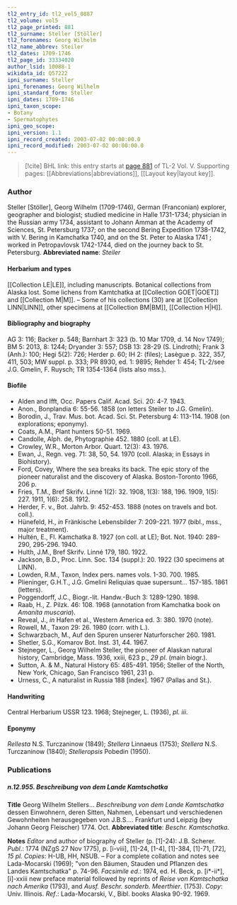 ```yaml
---
tl2_entry_id: tl2_vol5_0887
tl2_volume: vol5
tl2_page_printed: 881
tl2_surname: Steller [Stöller]
tl2_forenames: Georg Wilhelm
tl2_name_abbrev: Steiler
tl2_dates: 1709-1746
tl2_page_id: 33334020
author_lsid: 10088-1
wikidata_id: Q57222
ipni_surname: Steller
ipni_forenames: Georg Wilhelm
ipni_standard_form: Steller
ipni_dates: 1709-1746
ipni_taxon_scope: 
- Botany
- Spermatophytes
ipni_geo_scope: 
ipni_version: 1.1
ipni_record_created: 2003-07-02 00:00:00.0
ipni_record_modified: 2003-07-02 00:00:00.0
---
```



> [!cite] BHL link: this entry starts at [page 881](https://www.biodiversitylibrary.org/page/33334020) of TL-2 Vol. V.
> Supporting pages: [[Abbreviations|abbreviations]], [[Layout key|layout key]].

### Author

Steller \[Stöller\], Georg Wilhelm (1709-1746), German (Franconian) explorer, geographer and biologist; studied medicine in Halle 1731-1734; physician in the Russian army 1734, assistant to Johann Amman at the Academy of Sciences, St. Petersburg 1737; on the second Bering Expedition 1738-1742, with V. Bering in Kamchatka 1740, and on the St. Peter to Alaska 1741 ; worked in Petropavlovsk 1742-1744, died on the journey back to St. Petersburg. 
**Abbreviated name**: *Steiler*

#### Herbarium and types

[[Collection LE|LE]], including manuscripts. Botanical collections from Alaska lost. Some lichens from Kamtchatka at [[Collection GOET|GOET]] and [[Collection M|M]]. – Some of his collections (30) are at [[Collection LINN|LINN]], other specimens at [[Collection BM|BM]], [[Collection H|H]].

#### Bibliography and biography

AG 3: 116; Backer p. 548; Barnhart 3: 323 (b. 10 Mar 1709, d. 14 Nov 1749); BM 5: 2013, 8: 1244; Dryander 3: 557; DSB 13: 28-29 (S. Lindroth); Frank 3 (Anh.): 100; Hegi 5(2): 726; Herder p. 60; IH 2: (files); Lasègue p. 322, 357, 411, 503; MW suppl. p. 333; PR 8930, ed. 1: 9895; Rehder 1: 454; TL-2/see J.G. Gmelin, F. Ruysch; TR 1354-1364 (lists also mss.).

#### Biofile

- Alden and Ifft, Occ. Papers Calif. Acad. Sci. 20: 4-7. 1943.
- Anon., Bonplandia 6: 55-56. 1858 (on letters Steiler to J.G. Gmelin).
- Borodin, J., Trav. Mus. bot. Acad. Sci. St. Petersburg 4: 113-114. 1908 (on explorations; eponymy).
- Coats, A.M., Plant hunters 50-51. 1969.
- Candolle, Alph. de, Phytographie 452. 1880 (coll. at LE).
- Crowley, W.R., Morton Arbor. Quart. 12(3): 43. 1976.
- Ewan, J., Regn. veg. 71: 38, 50, 54. 1970 (coll. Alaska; in Essays in Biohistory).
- Ford, Covey, Where the sea breaks its back. The epic story of the pioneer naturalist and the discovery of Alaska. Boston-Toronto 1966, 206 p.
- Fries, T.M., Bref Skrifv. Linné 1(2): 32. 1908, 1(3): 188, 196. 1909, 1(5): 227. 1911, 1(6): 258. 1912.
- Herder, F. v., Bot. Jahrb. 9: 452-453. 1888 (notes on travels and bot. coll.).
- Hünefeld, H., *in* Fränkische Lebensbilder 7: 209-221. 1977 (bibl., mss., major treatment).
- Hultén, E., Fl. Kamchatka 8. 1927 (on coll. at LE); Bot. Not. 1940: 289-290, 295-296. 1940.
- Hulth, J.M., Bref Skrifv. Linné 179, 180. 1922.
- Jackson, B.D., Proc. Linn. Soc. 134 (suppl.): 20. 1922 (30 specimens at LINN).
- Lowden, R.M., Taxon, Index pers. names vols. 1-30. 700. 1985.
- Plieninger, G.H.T., J.G. Gmelini Reliquias quae supersunt... 157-185. 1861 (letters).
- Poggendorff, J.C., Biogr.-lit. Handw.-Buch 3: 1289-1290. 1898.
- Raab, H., Z. Pilzk. 46: 108. 1968 (annotation from Kamchatka book on *Amanita muscaria*).
- Reveal, J., *in* Hafen et al., Western America ed. 3: 380. 1970 (note).
- Rowell, M., Taxon 29: 26. 1980 (corr. with L.).
- Schwarzbach, M., Auf den Spuren unserer Naturforscher 260. 1981.
- Shetler, S.G., Komarov Bot. Inst. 31, 44. 1967.
- Stejneger, L., Georg Wilhelm Steller, the pioneer of Alaskan natural history, Cambridge, Mass. 1936, xxiii, 623 p., *29 pl*. (main biogr.).
- Sutton, A. & M., Natural History 65: 485-491. 1956; Steller of the North, New York, Chicago, San Francisco 1961, 231 p.
- Urness, C., A naturalist in Russia 188 \[index\]. 1967 (Pallas and St.).

#### Handwriting

Central Herbarium USSR 123. 1968; Stejneger, L. (1936), *pl. iii*.

#### Eponymy

*Rellesta* N.S. Turczaninow (1849); *Stellera* Linnaeus (1753); *Stellera* N.S. Turczaninow (1840); *Stelleropsis* Pobedin (1950).

### Publications

##### n.12.955. Beschreibung von dem Lande Kamtschatka

**Title**
Georg Wilhelm Stellers... *Beschreibung von dem Lande Kamtschatka* dessen Einwohnern, deren Sitten, Nahmen, Lebensart und verschiedenen Gewohnheiten herausgegeben von J.B.S.... Frankfurt und Leipzig (bey Johann Georg Fleischer) 1774. Oct.
**Abbreviated title**: *Beschr. Kamtschatka*.

**Notes**
*Editor* and author of biography of Steller (p. \[1\]-24): J.B. Scherer.
*Publ*.: 1774 (NZgS 27 Nov 1775), p. \[i-viii\], \[1\]-24, \[1-4\], \[1\]-384, \[1\]-71, \[72\], *15 pl. Copies*: H-UB, HH, NSUB. – For a complete collation and notes see Lada-Mocarski (1969); "von den Bäumen, Stauden und Pflanzen des Landes Kamtschatka" p. 74-96.
*Facsimile ed*.: 1974, ed. H. Beck, p. \[i\*-ii\*\], \[i\]-xxiii new preface material followed by reprints of *Reise von Kamtschatka nach Amerika* (1793), and *Ausf. Beschr. sonderb. Meerthier*. (1753). *Copy*: Univ. Illinois.
*Ref*.: Lada-Mocarski, V., Bibl. books Alaska 90-92. 1969.

